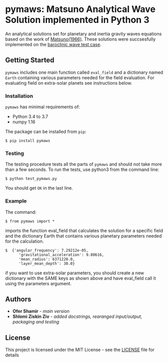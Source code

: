 # pymaws: Matsuno Analytical Wave Solution implemented in Python 3
An analytical solutions set for planetary and inertia gravity waves equations based on the work of [Matsuno(1966)](https://www.jstage.jst.go.jp/article/jmsj1965/44/1/44_1_25/_article). These solutions were succsesfully implemented on the [baroclinic wave test case](https://www.geosci-model-dev-discuss.net/gmd-2018-260/).

## Getting Started

``pymaws`` includes one main function called ``eval_field`` and a dictionary named ``Earth`` containing various parameters needed for the field evaluation. For evaluating field on extra-solar planets see instructions below.

### Installation

``pymaws`` has minimal requirements of:

- Python 3.4 to 3.7
- numpy  1.16

The package can be installed from ``pip``:

  	$ pip install pymaws
    
### Testing
The testing procedure tests all the parts of ``pymaws`` and should not take more than a few seconds.
To run the tests, use python3 from the command line:

	$ python test_pymaws.py
  You should get ``OK`` in the last line.
### Example
The command:

	$ from pymaws import *
imports the function eval_field that calculates the solution for a specific field and the dictionary Earth that contains various planetary parameters needed for the calculation.

	$  {'angular_frequency': 7.29212e-05,
	      'gravitational_acceleration': 9.80616,
	      'mean_radius': 6371220.0,
	      'layer_mean_depth': 30.0}
if you want to use extra-solar parameters, you should create a new dictionary with the SAME keys as shown above and have eval_field call it using the parameters argument.

## Authors

* **Ofer Shamir** - *main version*
* **Shlomi Ziskin Ziv** - *added docstrings, rearanged input/output, packaging and testing*


## License

This project is licensed under the MIT License - see the [LICENSE](LICENSE) file for details


